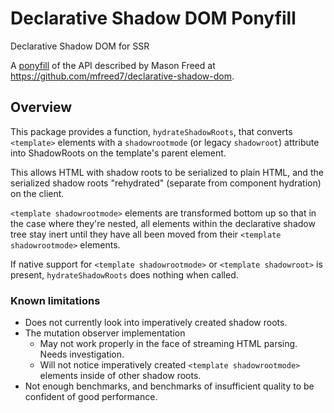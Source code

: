 # Declarative Shadow DOM Ponyfill

Declarative Shadow DOM for SSR

A [ponyfill](https://ponyfill.com/) of the API described by Mason Freed at https://github.com/mfreed7/declarative-shadow-dom.

## Overview

This package provides a function, `hydrateShadowRoots`, that converts `<template>` elements with a `shadowrootmode` (or legacy `shadowroot`) attribute into ShadowRoots on the template's parent element.

This allows HTML with shadow roots to be serialized to plain HTML, and the serialized shadow roots "rehydrated" (separate from component hydration) on the client.

`<template shadowrootmode>` elements are transformed bottom up so that in the case where they're nested, all elements within the declarative shadow tree stay inert until they have all been moved from their `<template shadowrootmode>` elements.

If native support for `<template shadowrootmode>` or `<template shadowroot>` is present, `hydrateShadowRoots` does nothing when called.

### Known limitations

* Does not currently look into imperatively created shadow roots.
* The mutation observer implementation
  * May not work properly in the face of streaming HTML parsing. Needs investigation.
  * Will not notice imperatively created `<template shadowrootmode>` elements inside of other shadow roots.
* Not enough benchmarks, and benchmarks of insufficient quality to be confident of good performance.
